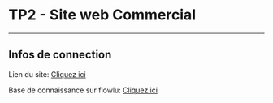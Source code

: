 <h1>TP2 - Site web Commercial </h1>
<hr>
<h2>Infos de connection</h2>
<p>Lien du site: <a href="https://boutique.alacerte.devwebgarneau.com/">Cliquez ici</a></p>
<p>Base de connaissance sur flowlu: <a href="https://alacertegarneau.flowlu.com/_module/knowledgebase/view/article/1--knowledge-tp2-alacerte">Cliquez ici</a></p>